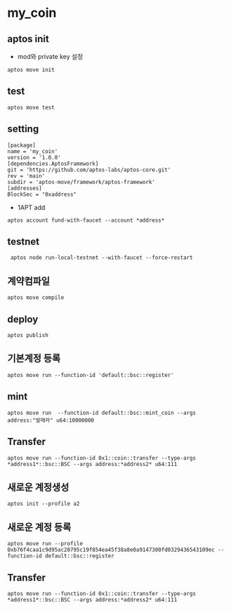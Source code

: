 # my_coin

## aptos init

- mod와 private key 설정

```
aptos move init
```

## test

```
aptos move test
```

## setting

```
[package]
name = 'my_coin'
version = '1.0.0'
[dependencies.AptosFramework]
git = 'https://github.com/aptos-labs/aptos-core.git'
rev = 'main'
subdir = 'aptos-move/framework/aptos-framework'
[addresses]
BlockSec = "0xaddress"
```

- 1APT add

```
aptos account fund-with-faucet --account *address*
```

## testnet

```
 aptos node run-local-testnet --with-faucet --force-restart
```

## 계약컴파일

```
aptos move compile
```

## deploy

```
aptos publish

```

## 기본계정 등록

```
aptos move run --function-id 'default::bsc::register'
```

## mint

```
aptos move run  --function-id default::bsc::mint_coin --args address:"발매자" u64:10000000
```

## Transfer

```
aptos move run --function-id 0x1::coin::transfer --type-args *address1*::bsc::BSC --args address:*address2* u64:111
```

## 새로운 계정생성

```
aptos init --profile a2
```

## 새로운 계정 등록

```
aptos move run --profile 0xb76f4caa1c9d95ac20795c19f854ea45f38a8e0a9147300fd0329436543109ec --function-id default::bsc::register
```

## Transfer

```
aptos move run --function-id 0x1::coin::transfer --type-args *address1*::bsc::BSC --args address:*address2* u64:111
```
